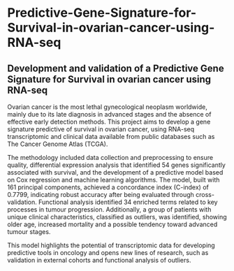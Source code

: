 # Predictive-Gene-Signature-for-Survival-in-ovarian-cancer-using-RNA-seq
## Development and validation of a Predictive Gene Signature for Survival in ovarian cancer using RNA-seq

Ovarian cancer is the most lethal gynecological neoplasm worldwide, mainly due to its late diagnosis in advanced stages and the absence of effective early detection methods. This project aims to develop a gene signature predictive of survival in ovarian cancer, using RNA-seq transcriptomic and clinical data available from public databases such as The Cancer Genome Atlas (TCGA). 

The methodology included data collection and preprocessing to ensure quality, differential expression analysis that identified 54 genes significantly associated with survival, and the development of a predictive model based on Cox regression and machine learning algorithms. The model, built with 161 principal components, achieved a concordance index (C-index) of 0.7799, indicating robust accuracy after being evaluated through cross-validation. Functional analysis identified 34 enriched terms related to key processes in tumour progression. Additionally, a group of patients with unique clinical characteristics, classified as outliers, was identified, showing older age, increased mortality and a possible tendency toward advanced tumour stages. 

This model highlights the potential of transcriptomic data for developing predictive tools in oncology and opens new lines of research, such as validation in external cohorts and functional analysis of outliers.
